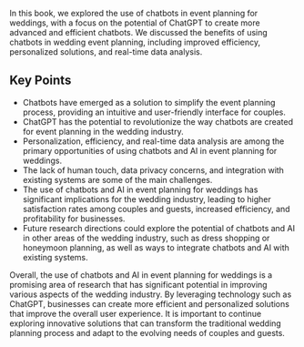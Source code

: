 
In this book, we explored the use of chatbots in event planning for weddings, with a focus on the potential of ChatGPT to create more advanced and efficient chatbots. We discussed the benefits of using chatbots in wedding event planning, including improved efficiency, personalized solutions, and real-time data analysis.

Key Points
----------

* Chatbots have emerged as a solution to simplify the event planning process, providing an intuitive and user-friendly interface for couples.
* ChatGPT has the potential to revolutionize the way chatbots are created for event planning in the wedding industry.
* Personalization, efficiency, and real-time data analysis are among the primary opportunities of using chatbots and AI in event planning for weddings.
* The lack of human touch, data privacy concerns, and integration with existing systems are some of the main challenges.
* The use of chatbots and AI in event planning for weddings has significant implications for the wedding industry, leading to higher satisfaction rates among couples and guests, increased efficiency, and profitability for businesses.
* Future research directions could explore the potential of chatbots and AI in other areas of the wedding industry, such as dress shopping or honeymoon planning, as well as ways to integrate chatbots and AI with existing systems.

Overall, the use of chatbots and AI in event planning for weddings is a promising area of research that has significant potential in improving various aspects of the wedding industry. By leveraging technology such as ChatGPT, businesses can create more efficient and personalized solutions that improve the overall user experience. It is important to continue exploring innovative solutions that can transform the traditional wedding planning process and adapt to the evolving needs of couples and guests.

